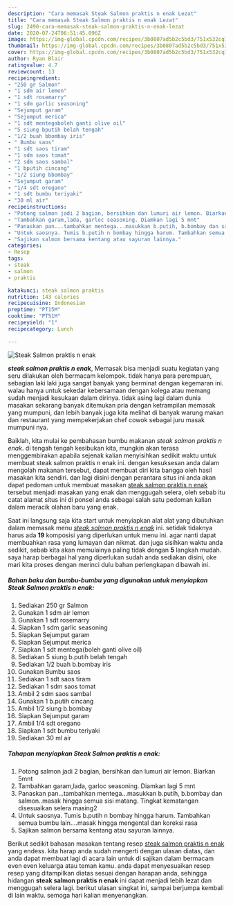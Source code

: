 ```yaml
---
description: "Cara memasak Steak Salmon praktis n enak Lezat"
title: "Cara memasak Steak Salmon praktis n enak Lezat"
slug: 2490-cara-memasak-steak-salmon-praktis-n-enak-lezat
date: 2020-07-24T06:51:45.096Z
image: https://img-global.cpcdn.com/recipes/3b0807ad5b2c5bd3/751x532cq70/steak-salmon-praktis-n-enak-foto-resep-utama.jpg
thumbnail: https://img-global.cpcdn.com/recipes/3b0807ad5b2c5bd3/751x532cq70/steak-salmon-praktis-n-enak-foto-resep-utama.jpg
cover: https://img-global.cpcdn.com/recipes/3b0807ad5b2c5bd3/751x532cq70/steak-salmon-praktis-n-enak-foto-resep-utama.jpg
author: Ryan Blair
ratingvalue: 4.7
reviewcount: 13
recipeingredient:
- "250 gr Salmon"
- "1 sdm air lemon"
- "1 sdt rosemarry"
- "1 sdm garlic seasoning"
- "Sejumput garam"
- "Sejumput merica"
- "1 sdt mentegaboleh ganti olive oil"
- "5 siung bputih belah tengah"
- "1/2 buah bbombay iris"
- " Bumbu saos"
- "1 sdt saos tiram"
- "1 sdm saos tomat"
- "2 sdm saos sambal"
- "1 bputih cincang"
- "1/2 siung bbombay"
- "Sejumput garam"
- "1/4 sdt oregano"
- "1 sdt bumbu teriyaki"
- "30 ml air"
recipeinstructions:
- "Potong salmon jadi 2 bagian, bersihkan dan lumuri air lemon. Biarkan 5mnt"
- "Tambahkan garam,lada, garloc seasoning. Diamkan lagi 5 mnt"
- "Panaskan pan...tambahkan mentega...masukkan b.putih, b.bombay dan salmon..masak hingga semua sisi matang. Tingkat kematangan disesuaikan selera masing2"
- "Untuk saosnya. Tumis b.putih n bombay hingga harum. Tambahkan semua bumbu lain....masak hingga mengental dan koreksi rasa"
- "Sajikan salmon bersama kentang atau sayuran lainnya."
categories:
- Resep
tags:
- steak
- salmon
- praktis

katakunci: steak salmon praktis 
nutrition: 143 calories
recipecuisine: Indonesian
preptime: "PT15M"
cooktime: "PT51M"
recipeyield: "1"
recipecategory: Lunch

---
```



![Steak Salmon praktis n enak](https://img-global.cpcdn.com/recipes/3b0807ad5b2c5bd3/751x532cq70/steak-salmon-praktis-n-enak-foto-resep-utama.jpg)

<b><i>steak salmon praktis n enak</i></b>, Memasak bisa menjadi suatu kegiatan yang seru dilakukan oleh bermacam kelompok. tidak hanya para perempuan, sebagian laki laki juga sangat banyak yang berminat dengan kegemaran ini. walau hanya untuk sekedar kebersamaan dengan kolega atau memang sudah menjadi kesukaan dalam dirinya. tidak asing lagi dalam dunia masakan sekarang banyak ditemukan pria dengan ketrampilan memasak yang mumpuni, dan lebih banyak juga kita melihat di banyak warung makan dan restaurant yang mempekerjakan chef cowok sebagai juru masak mumpuni nya.



Baiklah, kita mulai ke pembahasan bumbu makanan <i>steak salmon praktis n enak</i>. di tengah tengah kesibukan kita, mungkin akan terasa menggembirakan apabila sejenak kalian menyisihkan sedikit waktu untuk membuat steak salmon praktis n enak ini. dengan kesuksesan anda dalam mengolah makanan tersebut, dapat membuat diri kita bangga oleh hasil masakan kita sendiri. dan lagi disini dengan perantara situs ini anda akan dapat pedoman untuk membuat masakan <u>steak salmon praktis n enak</u> tersebut menjadi masakan yang enak dan menggugah selera, oleh sebab itu catat alamat situs ini di ponsel anda sebagai salah satu pedoman kalian dalam meracik olahan baru yang enak.


Saat ini langsung saja kita start untuk menyiapkan alat alat yang dibutuhkan dalam memasak menu <u><i>steak salmon praktis n enak</i></u> ini. setidak tidaknya harus ada <b>19</b> komposisi yang diperlukan untuk menu ini. agar nanti dapat membuahkan rasa yang lumayan dan nikmat. dan juga sisihkan waktu anda sedikit, sebab kita akan memulainya paling tidak dengan <b>5</b> langkah mudah. saya harap berbagai hal yang diperlukan sudah anda sediakan disini, oke mari kita proses dengan merinci dulu bahan perlengkapan dibawah ini.

<!--inarticleads1-->

##### Bahan baku dan bumbu-bumbu yang digunakan untuk menyiapkan Steak Salmon praktis n enak:

1. Sediakan 250 gr Salmon
1. Gunakan 1 sdm air lemon
1. Gunakan 1 sdt rosemarry
1. Siapkan 1 sdm garlic seasoning
1. Siapkan Sejumput garam
1. Siapkan Sejumput merica
1. Siapkan 1 sdt mentega(boleh ganti olive oil)
1. Sediakan 5 siung b.putih belah tengah
1. Sediakan 1/2 buah b.bombay iris
1. Gunakan  Bumbu saos
1. Sediakan 1 sdt saos tiram
1. Sediakan 1 sdm saos tomat
1. Ambil 2 sdm saos sambal
1. Gunakan 1 b.putih cincang
1. Ambil 1/2 siung b.bombay
1. Siapkan Sejumput garam
1. Ambil 1/4 sdt oregano
1. Siapkan 1 sdt bumbu teriyaki
1. Sediakan 30 ml air




<!--inarticleads2-->

##### Tahapan menyiapkan Steak Salmon praktis n enak:

1. Potong salmon jadi 2 bagian, bersihkan dan lumuri air lemon. Biarkan 5mnt
1. Tambahkan garam,lada, garloc seasoning. Diamkan lagi 5 mnt
1. Panaskan pan...tambahkan mentega...masukkan b.putih, b.bombay dan salmon..masak hingga semua sisi matang. Tingkat kematangan disesuaikan selera masing2
1. Untuk saosnya. Tumis b.putih n bombay hingga harum. Tambahkan semua bumbu lain....masak hingga mengental dan koreksi rasa
1. Sajikan salmon bersama kentang atau sayuran lainnya.




Berikut sedikit bahasan masakan tentang resep <u>steak salmon praktis n enak</u> yang endess. kita harap anda sudah mengerti dengan ulasan diatas, dan anda dapat membuat lagi di acara lain untuk di sajikan dalam bermacam even even keluarga atau teman kamu. anda dapat menyesuaikan resep resep yang ditampilkan diatas sesuai dengan harapan anda, sehingga hidangan <b>steak salmon praktis n enak</b> ini dapat menjadi lebih lezat dan menggugah selera lagi. berikut ulasan singkat ini, sampai berjumpa kembali di lain waktu. semoga hari kalian menyenangkan.
